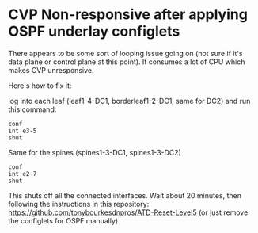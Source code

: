 # CVP Non-responsive after applying OSPF underlay configlets

There appears to be some sort of looping issue going on (not sure if it's data plane or control plane at this point). It consumes a lot of CPU which makes CVP unresponsive. 

Here's how to fix it: 

log into each leaf (leaf1-4-DC1, borderleaf1-2-DC1, same for DC2) and run this command: 

    conf
    int e3-5
    shut
    
Same for the spines (spines1-3-DC1, spines1-3-DC2)

    conf
    int e2-7
    shut
    
This shuts off all the connected interfaces. Wait about 20 minutes, then following the instructions in this repository: https://github.com/tonybourkesdnpros/ATD-Reset-Level5 (or just remove the configlets for OSPF manually)
